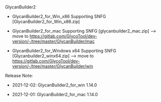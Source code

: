 GlycanBuilder2

* GlycanBuilder2_for_Win_x86 Supporting SNFG  [GlycanBuilder2_for_Win_x86.zip] 

* GlycanBuilder2_for_mac Supporting SNFG [glycanbuilder2_mac.zip] --> move to https://gitlab.com/GlycoTool/dev-version/-/tree/master/GlycanBuilder/mac
* GlycanBuilder2_for_Windows x64 Supporting SNFG [Glycanbuilder2_winx64.zip] --> move to https://gitlab.com/GlycoTool/dev-version/-/tree/master/GlycanBuilder/win

Release Note:

* 2021-12-02: GlycanBuilder2_for_win 1.14.0

* 2021-12-01: GlycanBuilder2_for_mac 1.14.0


